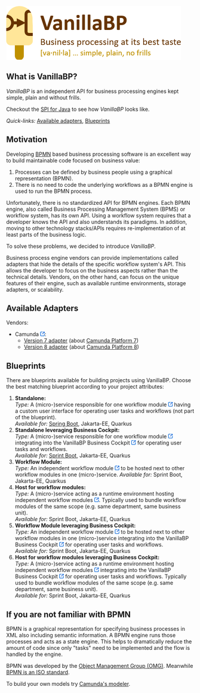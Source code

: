 ![VanillaBP](./vanillabp-headline.png)

## What is VanillaBP?

*VanillaBP* is an independent API for business processing engines kept simple, plain and without frills.

Checkout the [SPI for Java](https://github.com/vanillabp/spi-for-java) to see how *VanillaBP* looks like.

*Quick-links:* [Available adapters](#available-adapters), [Blueprints](#blueprints)

## Motivation

Developing [BPMN](#if-you-are-not-familiar-with-bpmn) based business processing software is an excellent way to build maintainable code focused on business value:

1. Processes can be defined by business people using a graphical representation (BPMN).
1. There is no need to code the underlying workflows as a BPMN engine is used to run the BPMN process.

Unfortunately, there is no standardized API for BPMN engines. Each BPMN engine, also called Business Processing Management System (BPMS) or workflow system, has its own API. Using a workflow system requires that a developer knows the API and also understands its paradigms. In addition, moving to other technology stacks/APIs requires re-implementation of at least parts of the business logic.

To solve these problems, we decided to introduce *VanillaBP*.

Business process engine vendors can provide implementations called adapters that hide the details of the specific workflow system's API. This allows the developer to focus on the business aspects rather than the technical details. Vendors, on the other hand, can focus on the unique features of their engine, such as available runtime environments, storage adapters, or scalability.

## Available Adapters

Vendors:

* Camunda [<img src="./external-link.png">](https://camunda.com):
    * [Version 7 adapter](https://github.com/camunda-community-hub/vanillabp-camunda7-adapter) (about [Camunda Platform 7](https://docs.camunda.org))
    * [Version 8 adapter](https://github.com/camunda-community-hub/vanillabp-camunda8-adapter) (about [Camunda Platform 8](https://docs.camunda.io))

## Blueprints

There are blueprints available for building projects using VanillaBP. Choose the best matching blueprint according to your project attributes:

1. **Standalone:**<br>
   *Type:* A (micro-)service responsible for one workflow module [<img src="./external-link.png">](https://github.com/vanillabp/spring-boot-support#workflow-modules)
   having a custom user interface for operating user tasks and workflows (not part of the blueprint).<br>
   *Available for:* [Spring Boot](https://github.com/vanillabp/blueprint-workflowmodule-springboot-standalone), Jakarta-EE, Quarkus
1. **Standalone leveraging Business Cockpit:**<br>
   *Type:* A (micro-)service responsible for one workflow module [<img src="./external-link.png">](https://github.com/vanillabp/spring-boot-support#workflow-modules)
   integrating into the VanillaBP Business Cockpit [<img src="./external-link.png">](https://github.com/vanillabp/business-cockpit)
   for operating user tasks and workflows.<br>
   *Available for:* [Sprint Boot](https://github.com/vanillabp/blueprint-workflowmodule-springboot-standalone-businesscockpit), Jakarta-EE, Quarkus
1. **Workflow Module:**<br>
   *Type:* An independent workflow module [<img src="./external-link.png">](https://github.com/vanillabp/spring-boot-support#workflow-modules)
   to be hosted next to other workflow modules in one (micro-)service.
   *Available for:* Sprint Boot, Jakarta-EE, Quarkus
1. **Host for workflow modules:**<br>
   *Type:* A (micro-)service acting as a runtime environment hosting independent
   workflow modules [<img src="./external-link.png">](https://github.com/vanillabp/spring-boot-support#workflow-modules).
   Typically used to bundle workflow modules of the same scope (e.g. same department, same business unit).<br>
   *Available for:* Sprint Boot, Jakarta-EE, Quarkus
1. **Workflow Module leveraging Business Cockpit:**<br>
   *Type:* An independent workflow module [<img src="./external-link.png">](https://github.com/vanillabp/spring-boot-support#workflow-modules)
   to be hosted next to other workflow modules in one (micro-)service
   integrating into the VanillaBP Business Cockpit [<img src="./external-link.png">](https://github.com/vanillabp/business-cockpit)
   for operating user tasks and workflows.<br>
   *Available for:* Sprint Boot, Jakarta-EE, Quarkus
1. **Host for workflow modules leveraging Business Cockpit:**<br>
   *Type:* A (micro-)service acting as a runtime environment hosting independent
   workflow modules [<img src="./external-link.png">](https://github.com/vanillabp/spring-boot-support#workflow-modules)
   integrating into the VanillaBP Business Cockpit [<img src="./external-link.png">](https://github.com/vanillabp/business-cockpit)
   for operating user tasks and workflows. 
   Typically used to bundle workflow modules of the same scope (e.g. same department, same business unit).<br>
   *Available for:* Sprint Boot, Jakarta-EE, Quarkus

## If you are not familiar with BPMN

BPMN is a graphical representation for specifying business processes in XML also including semantic information. A BPMN engine runs those processes and acts as a state engine. This helps to dramatically reduce the amount of code since only "tasks" need to be implemented and the flow is handled by the engine.

BPMN was developed by the [Object Management Group (OMG)](https://www.omg.org/bpmn/). Meanwhile [BPMN is an ISO standard](https://www.iso.org/standard/62652.html).

To build your own models try [Camunda's modeler](https://camunda.com/de/download/modeler/).
